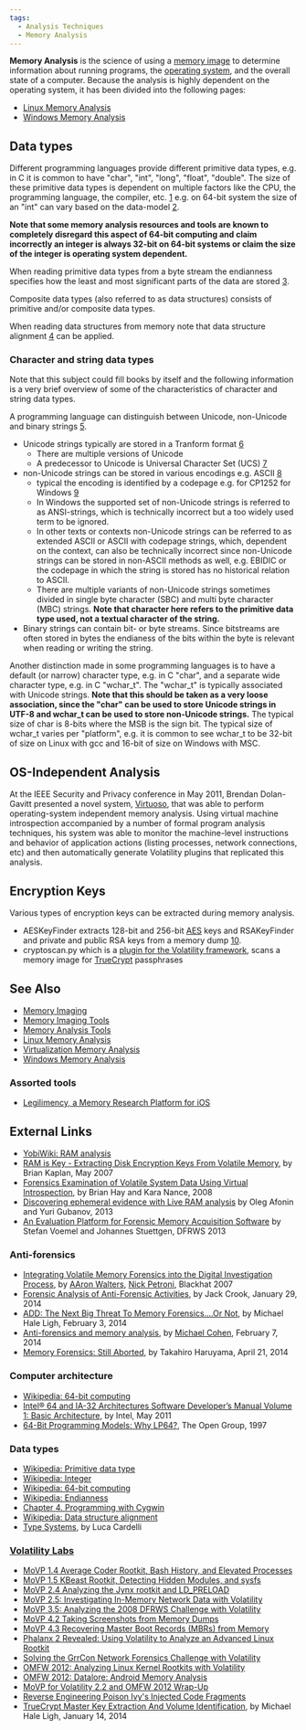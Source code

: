 ```yaml
---
tags:
  - Analysis Techniques
  - Memory Analysis
---
```


**Memory Analysis** is the science of using a [memory
image](memory_imaging.md) to determine information about running
programs, the [operating system](operating_system.md), and the
overall state of a computer. Because the analysis is highly dependent on
the operating system, it has been divided into the following pages:

- [Linux Memory Analysis](linux_memory_analysis.md)
- [Windows Memory Analysis](windows_memory_analysis.md)

## Data types

Different programming languages provide different primitive data types,
e.g. in C it is common to have "char", "int", "long", "float", "double".
The size of these primitive data types is dependent on multiple factors
like the CPU, the programming language, the compiler, etc.
[1](https://en.wikipedia.org/wiki/Integer_(computer_science)) e.g. on
64-bit system the size of an "int" can vary based on the data-model
[2](https://en.wikipedia.org/wiki/64-bit_computing).

<b>Note that some memory analysis resources and tools are known to
completely disregard this aspect of 64-bit computing and claim
incorrectly an integer is always 32-bit on 64-bit systems or claim the
size of the integer is operating system dependent.</b>

When reading primitive data types from a byte stream the endianness
specifies how the least and most significant parts of the data are
stored [3](https://en.wikipedia.org/wiki/Endianness).

Composite data types (also referred to as data structures) consists of
primitive and/or composite data types.

When reading data structures from memory note that data structure
alignment [4](https://en.wikipedia.org/wiki/Data_structure_alignment) can
be applied.

### Character and string data types

Note that this subject could fill books by itself and the following
information is a very brief overview of some of the characteristics of
character and string data types.

A programming language can distinguish between Unicode, non-Unicode and
binary strings
[5](https://en.wikipedia.org/wiki/Primitive_data_type#Characters_and_strings).

- Unicode strings typically are stored in a Tranform format
  [6](https://en.wikipedia.org/wiki/UTF)
  - There are multiple versions of Unicode
  - A predecessor to Unicode is Universal Character Set (UCS)
    [7](https://en.wikipedia.org/wiki/Universal_Character_Set)
- non-Unicode strings can be stored in various encodings e.g. ASCII
  [8](https://en.wikipedia.org/wiki/Character_encoding)
  - typical the encoding is identified by a codepage e.g. for CP1252 for
    Windows [9](https://en.wikipedia.org/wiki/Windows_code_page)
  - In Windows the supported set of non-Unicode strings is referred to
    as ANSI-strings, which is technically incorrect but a too widely
    used term to be ignored.
  - In other texts or contexts non-Unicode strings can be referred to as
    extended ASCII or ASCII with codepage strings, which, dependent on
    the context, can also be technically incorrect since non-Unicode
    strings can be stored in non-ASCII methods as well, e.g. EBIDIC or
    the codepage in which the string is stored has no historical
    relation to ASCII.
  - There are multiple variants of non-Unicode strings sometimes divided
    in single byte character (SBC) and multi byte character (MBC)
    strings. <b>Note that character here refers to the primitive data
    type used, not a textual character of the string.</b>
- Binary strings can contain bit- or byte streams. Since bitstreams are
  often stored in bytes the endianess of the bits within the byte is
  relevant when reading or writing the string.

Another distinction made in some programming languages is to have a
default (or narrow) character type, e.g. in C "char", and a separate
wide character type, e.g. in C "wchar_t". The "wchar_t" is typically
associated with Unicode strings. <b>Note that this should be taken as a
very loose association, since the "char" can be used to store Unicode
strings in UTF-8 and wchar_t can be used to store non-Unicode
strings.</b> The typical size of char is 8-bits where the MSB is the
sign bit. The typical size of wchar_t varies per "platform", e.g. it is
common to see wchar_t to be 32-bit of size on Linux with gcc and 16-bit
of size on Windows with MSC.

## OS-Independent Analysis

At the IEEE Security and Privacy conference in May 2011, Brendan
Dolan-Gavitt presented a novel system,
[Virtuoso](https://sites.cc.gatech.edu/~brendan/Virtuoso_Oakland.pdf), that
was able to perform operating-system independent memory analysis. Using
virtual machine introspection accompanied by a number of formal program
analysis techniques, his system was able to monitor the machine-level
instructions and behavior of application actions (listing processes,
network connections, etc) and then automatically generate Volatility
plugins that replicated this analysis.

## Encryption Keys

Various types of encryption keys can be extracted during memory
analysis.

- AESKeyFinder extracts 128-bit and 256-bit [AES](aes.md) keys and RSAKeyFinder
  and private and public RSA keys from a memory dump [10](https://citp.princeton.edu/our-work/memory/code/).
- cryptoscan.py which is a [plugin for the Volatility framework](list_of_volatility_plugins.md),
  scans a memory image for [TrueCrypt](truecrypt.md) passphrases

## See Also

- [Memory Imaging](memory_imaging.md)
- [Memory Imaging Tools](tools_memory_imaging.md)
- [Memory Analysis Tools](tools_memory_analysis.md)
- [Linux Memory Analysis](linux_memory_analysis.md)
- [Virtualization Memory Analysis](virtualization_memory_analysis.md)
- [Windows Memory Analysis](windows_memory_analysis.md)

### Assorted tools

- [Legilimency, a Memory Research Platform for iOS](https://github.com/google/Legilimency/)

## External Links

- [YobiWiki: RAM analysis](https://wiki.yobi.be/index.php/Main_Page)
- [RAM is Key - Extracting Disk Encryption Keys From Volatile Memory](https://cryptome.org/0003/RAMisKey.pdf),
  by Brian Kaplan, May 2007
- [Forensics Examination of Volatile System Data Using Virtual Introspection](http://www.cse.unt.edu/~song/csce5933-003/readings/HayOSR08.pdf),
  by Brian Hay and Kara Nance, 2008
- [Discovering ephemeral evidence with Live RAM analysis](https://belkasoft.com/download/info/Live_RAM_Analysis_in_Digital_Forensics.pdf)
  by Oleg Afonin and Yuri Gubanov, 2013
- [An Evaluation Platform for Forensic Memory Acquisition Software](http://www.dfrws.org/2013/proceedings/DFRWS2013-11.pdf) by
  Stefan Voemel and Johannes Stuettgen, DFRWS 2013

### Anti-forensics

- [Integrating Volatile Memory Forensics into the Digital Investigation Process](https://www.blackhat.com/presentations/bh-dc-07/Walters/Paper/bh-dc-07-Walters-WP.pdf),
  by [AAron Walters](aaron_walters.md), [Nick Petroni](nick_petroni.md), Blackhat 2007
- [Forensic Analysis of Anti-Forensic Activities](https://www.hugedomains.com/domain_profile.cfm?d=handlerdiaries.com),
  by Jack Crook, January 29, 2014
- [ADD: The Next Big Threat To Memory Forensics....Or Not](https://volatility-labs.blogspot.com/2014/02/add-next-big-threat-to-memory.html),
  by Michael Hale Ligh, February 3, 2014
- [Anti-forensics and memory analysis](http://scudette.blogspot.com/2014/02/anti-forensics-and-memory-analysis.html),
  by [Michael Cohen](michael_cohen.md), February 7, 2014
- [Memory Forensics: Still Aborted](http://takahiroharuyama.github.io/blog/2014/04/21/memory-forensics-still-aborted/),
  by Takahiro Haruyama, April 21, 2014

### Computer architecture

- [Wikipedia: 64-bit computing](https://en.wikipedia.org/wiki/64-bit_computing)
- [Intel® 64 and IA-32 Architectures Software Developer’s Manual Volume 1: Basic Architecture](http://download.intel.com/design/processor/manuals/253665.pdf),
  by Intel, May 2011
- [64-Bit Programming Models: Why LP64?](http://www.unix.org/version2/whatsnew/lp64_wp.html),
  The Open Group, 1997

### Data types

- [Wikipedia: Primitive data type](https://en.wikipedia.org/wiki/Primitive_data_type)
- [Wikipedia: Integer](https://en.wikipedia.org/wiki/Integer_(computer_science))
- [Wikipedia: 64-bit computing](https://en.wikipedia.org/wiki/64-bit_computing)
- [Wikipedia: Endianness](https://en.wikipedia.org/wiki/Endianness)
- [Chapter 4. Programming with Cygwin](https://cygwin.com/cygwin-ug-net/programming.html)
- [Wikipedia: Data structure alignment](https://en.wikipedia.org/wiki/Data_structure_alignment)
- [Type Systems](http://lucacardelli.name/Papers/TypeSystems.pdf),
  by Luca Cardelli

### [Volatility Labs](https://volatility-labs.blogspot.com/)

- [MoVP 1.4 Average Coder Rootkit, Bash History, and Elevated Processes](https://volatility-labs.blogspot.com/2012/09/movp-14-average-coder-rootkit-bash.html)
- [MoVP 1.5 KBeast Rootkit, Detecting Hidden Modules, and sysfs](https://volatility-labs.blogspot.com/2012/09/movp-15-kbeast-rootkit-detecting-hidden.html)
- [MoVP 2.4 Analyzing the Jynx rootkit and LD_PRELOAD](https://volatility-labs.blogspot.com/2012/09/movp-24-analyzing-jynx-rootkit-and.html)
- [MoVP 2.5: Investigating In-Memory Network Data with Volatility](https://volatility-labs.blogspot.com/2012/09/movp-25-investigating-in-memory-network.html)
- [MoVP 3.5: Analyzing the 2008 DFRWS Challenge with Volatility](https://volatility-labs.blogspot.com/2012/09/movp-35-analyzing-2008-dfrws-challenge.html)
- [MoVP 4.2 Taking Screenshots from Memory Dumps](https://volatility-labs.blogspot.com/2012/10/movp-43-taking-screenshots-from-memory.html)
- [MoVP 4.3 Recovering Master Boot Records (MBRs) from Memory](https://volatility-labs.blogspot.com/2012/10/movp-43-recovering-master-boot-records.html)
- [Phalanx 2 Revealed: Using Volatility to Analyze an Advanced Linux Rootkit](https://volatility-labs.blogspot.com/2012/10/phalanx-2-revealed-using-volatility-to.html)
- [Solving the GrrCon Network Forensics Challenge with Volatility](https://volatility-labs.blogspot.com/2012/10/solving-grrcon-network-forensics.html)
- [OMFW 2012: Analyzing Linux Kernel Rootkits with Volatility](https://volatility-labs.blogspot.com/2012/10/omfw-2012-analyzing-linux-kernel.html)
- [OMFW 2012: Datalore: Android Memory Analysis](https://volatility-labs.blogspot.com/2012/10/omfw-2012-datalore-android-memory.html)
- [MoVP for Volatility 2.2 and OMFW 2012 Wrap-Up](https://volatility-labs.blogspot.com/2012/10/movp-for-volatility-22-and-omfw-2012.html)
- [Reverse Engineering Poison Ivy's Injected Code Fragments](https://volatility-labs.blogspot.com/2012/10/reverse-engineering-poison-ivys.html)
- [TrueCrypt Master Key Extraction And Volume Identification](https://volatility-labs.blogspot.com/2014/01/truecrypt-master-key-extraction-and.html),
  by Michael Hale Ligh, January 14, 2014
